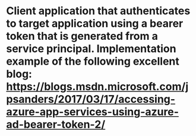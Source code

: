 # Client application that authenticates to target application using a bearer token that is generated from a service principal. Implementation example of the following excellent blog: https://blogs.msdn.microsoft.com/jpsanders/2017/03/17/accessing-azure-app-services-using-azure-ad-bearer-token-2/
